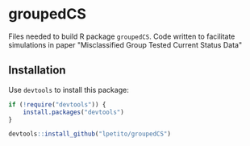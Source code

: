 # groupedCS
Files needed to build R package `groupedCS`. 
Code written to facilitate simulations in paper "Misclassified Group Tested Current Status Data"

## Installation

Use `devtools` to install this package:

```r
if (!require("devtools")) {
    install.packages("devtools")
}

devtools::install_github("lpetito/groupedCS")
```
